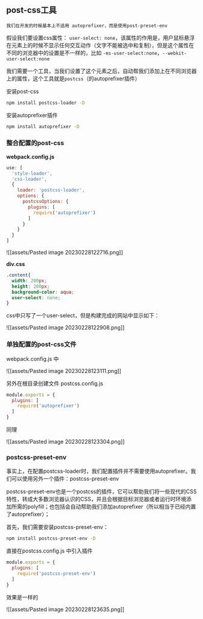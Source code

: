 ## post-css工具

```ad-attention
我们在开发的时候基本上不适用 autoprefixer，而是使用post-preset-env
```

假设我们要设置css属性： `user-select: none`，该属性的作用是，用户鼠标悬浮在元素上的时候不显示任何交互动作（文字不能被选中和复制），但是这个属性在不同的浏览器中的设置是不一样的，比如 `-ms-user-select:none`，`--webkit-user-select:none`

我们需要一个工具，当我们设置了这个元素之后，自动帮我们添加上在不同浏览器上的属性，这个工具就是`postcss`（的autoprefixer插件）

安装post-css

```bash
npm install postcss-loader -D
```

安装autoprefixer插件

```bash
npm install autoprefixer -D
```

### 整合配置的post-css

**webpack.config.js** 

```js
use: [
  'style-loader', 
  'css-loader',
  {
	loader: 'postcss-loader',
	options: {
	  postcssOptions: {
		plugins: [
		  require('autoprefixer')
		]
	  }
	}
  }
]
```

![[assets/Pasted image 20230228122716.png]]

**div.css**

```css
.content{
  width: 200px;
  height: 200px;
  background-color: aqua;
  user-select: none;
}
```

css中只写了一个user-select，但是构建完成的网站中显示如下：

![[assets/Pasted image 20230228122908.png]]

### 单独配置的post-css文件

webpack.config.js 中

![[assets/Pasted image 20230228123111.png]]

另外在根目录创建文件 postcss.config.js

```js
module.exports = {
  plugins: [
    require('autoprefixer')
  ]
}
```

同理

![[assets/Pasted image 20230228123304.png]]


### postcss-preset-env

事实上，在配置postcss-loader时，我们配置插件并不需要使用autoprefixer。我们可以使用另外一个插件：postcss-preset-env

postcss-preset-env也是一个postcss的插件，它可以帮助我们将一些现代的CSS特性，转成大多数浏览器认识的CSS，并且会根据目标浏览器或者运行时环境添加所需的polyfill；也包括会自动帮助我们添加autoprefixer（所以相当于已经内置了autoprefixer）；

首先，我们需要安装postcss-preset-env：

```bash
npm install postcss-preset-env -D
```

直接在postcss.config.js 中引入插件

```js
module.exports = {
  plugins: [
    require('postcss-preset-env')
  ]
}
```

效果是一样的

![[assets/Pasted image 20230228123635.png]]